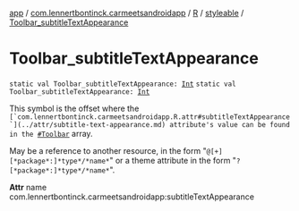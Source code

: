 [app](../../../index.md) / [com.lennertbontinck.carmeetsandroidapp](../../index.md) / [R](../index.md) / [styleable](index.md) / [Toolbar_subtitleTextAppearance](./-toolbar_subtitle-text-appearance.md)

# Toolbar_subtitleTextAppearance

`static val Toolbar_subtitleTextAppearance: `[`Int`](https://kotlinlang.org/api/latest/jvm/stdlib/kotlin/-int/index.html)
`static val Toolbar_subtitleTextAppearance: `[`Int`](https://kotlinlang.org/api/latest/jvm/stdlib/kotlin/-int/index.html)

This symbol is the offset where the ``[`com.lennertbontinck.carmeetsandroidapp.R.attr#subtitleTextAppearance`](../attr/subtitle-text-appearance.md) attribute's value can be found in the ``[`#Toolbar`](-toolbar.md) array.

May be a reference to another resource, in the form "`@[+][*package*:]*type*/*name*`" or a theme attribute in the form "`?[*package*:]*type*/*name*`".

**Attr**
name com.lennertbontinck.carmeetsandroidapp:subtitleTextAppearance

